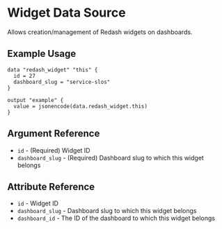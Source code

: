 # Widget Data Source

Allows creation/management of Redash widgets on dashboards.

## Example Usage

```hcl
data "redash_widget" "this" {
  id = 27
  dashboard_slug = "service-slos"
}

output "example" {
  value = jsonencode(data.redash_widget.this)
}
```

## Argument Reference

* `id` - (Required) Widget ID
* `dashboard_slug` - (Required) Dashboard slug to which this widget belongs

## Attribute Reference

* `id` - Widget ID
* `dashboard_slug` - Dashboard slug to which this widget belongs
* `dashboard_id` - The ID of the dashboard to which this widget belongs
